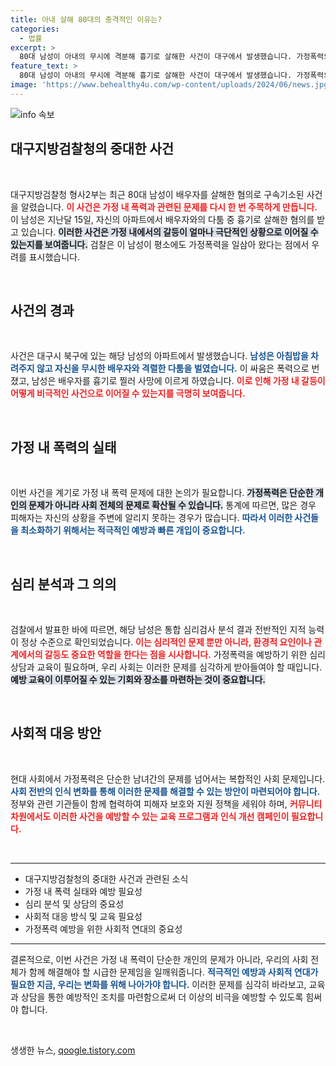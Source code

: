 ```yaml
---
title: 아내 살해 80대의 충격적인 이유는?
categories:
  - 법률
excerpt: >
  80대 남성이 아내의 무시에 격분해 흉기로 살해한 사건이 대구에서 발생했습니다. 가정폭력의 전력이 있는 그는 정상 지능을 가졌음에도 감정 조절에 실패했습니다. 사건의 전말은? 클릭해 보세요!
feature_text: >
  80대 남성이 아내의 무시에 격분해 흉기로 살해한 사건이 대구에서 발생했습니다. 가정폭력의 전력이 있는 그는 정상 지능을 가졌음에도 감정 조절에 실패했습니다. 사건의 전말은? 클릭해 보세요!
image: 'https://www.behealthy4u.com/wp-content/uploads/2024/06/news.jpg'
---
```


<p><img src="https://www.behealthy4u.com/wp-content/uploads/2024/06/news.jpg" alt="info 속보" /></p>

<h2 data-ke-size="size26">대구지방검찰청의 중대한 사건</h2>

<p data-ke-size="size16">&nbsp;</p>

<p data-ke-size="size16">대구지방검찰청 형사2부는 최근 80대 남성이 배우자를 살해한 혐의로 구속기소된 사건을 알렸습니다. <b><span style="color: #ee2323;">이 사건은 가정 내 폭력과 관련된 문제를 다시 한 번 주목하게 만듭니다.</span></b> 이 남성은 지난달 15일, 자신의 아파트에서 배우자와의 다툼 중 흉기로 살해한 혐의를 받고 있습니다. <b><span style="background-color: #21538527;">이러한 사건은 가정 내에서의 갈등이 얼마나 극단적인 상황으로 이어질 수 있는지를 보여줍니다.</span></b> 검찰은 이 남성이 평소에도 가정폭력을 일삼아 왔다는 점에서 우려를 표시했습니다.</p>

<p data-ke-size="size16">&nbsp;</p>

<h2 data-ke-size="size26">사건의 경과</h2>

<p data-ke-size="size16">&nbsp;</p>

<p data-ke-size="size16">사건은 대구시 북구에 있는 해당 남성의 아파트에서 발생했습니다. <b><span style="color: #1a5490;">남성은 아침밥을 차려주지 않고 자신을 무시한 배우자와 격렬한 다툼을 벌였습니다.</span></b> 이 싸움은 폭력으로 번졌고, 남성은 배우자를 흉기로 찔러 사망에 이르게 하였습니다. <b><span style="color: #ee2323;">이로 인해 가정 내 갈등이 어떻게 비극적인 사건으로 이어질 수 있는지를 극명히 보여줍니다.</span></b></p>

<p data-ke-size="size16">&nbsp;</p>

<h2 data-ke-size="size26">가정 내 폭력의 실태</h2>

<p data-ke-size="size16">&nbsp;</p>

<p data-ke-size="size16">이번 사건을 계기로 가정 내 폭력 문제에 대한 논의가 필요합니다. <b><span style="background-color: #21538527;">가정폭력은 단순한 개인의 문제가 아니라 사회 전체의 문제로 확산될 수 있습니다.</span></b> 통계에 따르면, 많은 경우 피해자는 자신의 상황을 주변에 알리지 못하는 경우가 많습니다. <b><span style="color: #1a5490;">따라서 이러한 사건들을 최소화하기 위해서는 적극적인 예방과 빠른 개입이 중요합니다.</span></b></p>

<p data-ke-size="size16">&nbsp;</p>

<h2 data-ke-size="size26">심리 분석과 그 의의</h2>

<p data-ke-size="size16">&nbsp;</p>

<p data-ke-size="size16">검찰에서 발표한 바에 따르면, 해당 남성은 통합 심리검사 분석 결과 전반적인 지적 능력이 정상 수준으로 확인되었습니다. <b><span style="color: #ee2323;">이는 심리적인 문제 뿐만 아니라, 환경적 요인이나 관계에서의 갈등도 중요한 역할을 한다는 점을 시사합니다.</span></b> 가정폭력을 예방하기 위한 심리상담과 교육이 필요하며, 우리 사회는 이러한 문제를 심각하게 받아들여야 할 때입니다. <b><span style="background-color: #21538527;">예방 교육이 이루어질 수 있는 기회와 장소를 마련하는 것이 중요합니다.</span></b></p>

<p data-ke-size="size16">&nbsp;</p>

<h2 data-ke-size="size26">사회적 대응 방안</h2>

<p data-ke-size="size16">&nbsp;</p>

<p data-ke-size="size16">현대 사회에서 가정폭력은 단순한 남녀간의 문제를 넘어서는 복합적인 사회 문제입니다. <b><span style="color: #1a5490;">사회 전반의 인식 변화를 통해 이러한 문제를 해결할 수 있는 방안이 마련되어야 합니다.</span></b> 정부와 관련 기관들이 함께 협력하여 피해자 보호와 지원 정책을 세워야 하며, <b><span style="color: #ee2323;">커뮤니티 차원에서도 이러한 사건을 예방할 수 있는 교육 프로그램과 인식 개선 캠페인이 필요합니다.</span></b></p>

<p data-ke-size="size16">&nbsp;</p>

<hr />

<ul>
<li>대구지방검찰청의 중대한 사건과 관련된 소식</li>
<li>가정 내 폭력 실태와 예방 필요성</li>
<li>심리 분석 및 상담의 중요성</li>
<li>사회적 대응 방식 및 교육 필요성</li>
<li>가정폭력 예방을 위한 사회적 연대의 중요성</li>
</ul>

<hr />

<p data-ke-size="size16">결론적으로, 이번 사건은 가정 내 폭력이 단순한 개인의 문제가 아니라, 우리의 사회 전체가 함께 해결해야 할 시급한 문제임을 일깨워줍니다. <b><span style="color: #1a5490;">적극적인 예방과 사회적 연대가 필요한 지금, 우리는 변화를 위해 나아가야 합니다.</span></b> 이러한 문제를 심각히 바라보고, 교육과 상담을 통한 예방적인 조치를 마련함으로써 더 이상의 비극을 예방할 수 있도록 힘써야 합니다.</p>

<p data-ke-size="size16">&nbsp;</p>
생생한 뉴스, <a href="https://qoogle.tistory.com" rel="dofollow">qoogle.tistory.com</a>


